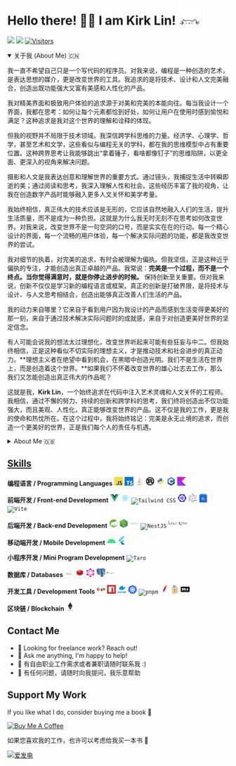 # Hello there! 👋🏻 I am Kirk Lin! <img src="./img/cat.gif" alt="Meaow" width="50" />

[![](https://img.shields.io/badge/-instagram-165DFF?style=flat-square)](https://instagram.com/kirkirlin)
[![](https://img.shields.io/badge/-twitter-0E42D2?style=flat-square)](https://twitter.com/lkirkun)
[![Visitors](https://api.visitorbadge.io/api/combined?path=https%3A%2F%2Fgithub.com%2Fkirklin&countColor=%234080ff&style=flat-square&labelStyle=lower)](https://visitorbadge.io/status?path=https%3A%2F%2Fgithub.com%2Fkirklin)

<details open>
<summary>关于我 (About Me) 🇨🇳</summary>

我一直不希望自己只是一个写代码的程序员。对我来说，编程是一种创造的艺术，是表达思想的媒介，更是改变世界的工具。我追求的是将技术、设计和人文完美融合，创造出既功能强大又富有美感和人性化的产品。

我对精美界面和极致用户体验的追求源于对美和完美的本能向往。每当我设计一个界面，我都在思考：如何让每个元素都恰到好处，如何让用户在使用时感到愉悦和满足？这种追求是我对这个世界的理解和诠释的体现。

但我的视野并不局限于技术领域。我深信跨学科思维的力量。经济学、心理学、哲学，甚至艺术和文学，这些看似与编程无关的学科，都在我的思维模型中占有重要位置。这种跨界思考让我能够跳出“拿着锤子，看啥都像钉子”的思维陷阱，以更全面、更深入的视角来解决问题。

摄影和人文是我表达创意和理解世界的重要方式。通过镜头，我捕捉生活中转瞬即逝的美；通过阅读和思考，我深入理解人性和社会。这些经历丰富了我的视角，让我在创造数字产品时能够融入更多人文关怀和美学考量。

我始终相信，真正伟大的技术应该是无形的，它应该自然地融入人们的生活，提升生活质量，而不是成为一种负担。这就是为什么我无时无刻不在思考如何改变世界。对我来说，改变世界不是一句空洞的口号，而是实实在在的行动。每一个精心设计的界面，每一个流畅的用户体验，每一个解决实际问题的功能，都是我改变世界的尝试。

我对细节的执着，对完美的追求，有时会被理解为偏执。但我坚信，正是这种近乎偏执的专注，才能创造出真正卓越的产品。我常说：**完美是一个过程，而不是一个终点。当你觉得满意时，就是你停止进步的时候。** 保持创新至关重要。但对我来说，创新不仅仅是学习新的编程语言或框架。真正的创新是打破界限，是将技术与设计、与人文思考相结合，创造出能够真正改善人们生活的产品。

我的动力来自哪里？它来自于看到用户因为我设计的产品而感到生活变得更美好的那一刻，来自于通过技术解决实际问题时的成就感，来自于对创造更美好世界的坚定信念。

有人可能会说我的想法太过理想化，改变世界听起来可能有些狂妄与中二。但我始终相信，正是这种看似不切实际的理想主义，才是推动技术和社会进步的真正动力。**理想主义者在绝望中看到机会，在黑暗中创造光明。我们不是生活在世界上，而是创造着这个世界。**如果我们不怀着改变世界的雄心壮志去工作，那么我们又怎能创造出真正伟大的作品呢？

这就是我，**Kirk Lin**，一个始终追求在代码中注入艺术灵魂和人文关怀的工程师。我相信，通过不懈的努力、持续的创新和跨学科的思考，我们终将创造出不仅功能强大，而且美观、人性化，真正能够改变世界的产品。这不仅是我的工作，更是我的使命和热忱所在。在这个过程中，我将始终铭记：完美是永无止境的追求，而创造一个更美好的世界，正是我们每个人的责任与机遇。

</details>

<details>
<summary>About Me 🇬🇧</summary>

<samp>
<b>I've always aspired to be more than just a code-writing programmer. To me, programming is an art of creation, a medium for expressing ideas, and a tool for changing the world. My pursuit is to perfectly integrate technology, design, and humanities to create products that are not only powerful but also aesthetically pleasing and user-friendly.</b>
</samp>

<samp>
<b>My quest for beautiful interfaces and ultimate user experiences stems from an innate desire for beauty and perfection. Whenever I design an interface, I ponder: How can each element be just right? How can I make users feel joy and satisfaction when using it? This pursuit reflects my understanding and interpretation of the world.</b>
</samp>
<br>
<samp>
<b>However, my vision is not limited to the technological realm. I firmly believe in the power of interdisciplinary thinking. Economics, psychology, philosophy, even art and literature - these disciplines seemingly unrelated to programming all hold important positions in my thinking model. This cross-disciplinary thinking allows me to avoid the "if all you have is a hammer, everything looks like a nail" trap, enabling me to solve problems with a more comprehensive and in-depth perspective.</b>
</samp>
<br>
<samp>
<b>Photography and humanities are important ways for me to express creativity and understand the world. Through the lens, I capture fleeting moments of beauty in life; through reading and reflection, I gain a deeper understanding of human nature and society. These experiences enrich my perspective, allowing me to incorporate more humanistic care and aesthetic considerations when creating digital products.</b>
</samp>
<br>
<samp>
<b>I've always believed that truly great technology should be invisible, naturally integrating into people's lives to improve quality of life, rather than becoming a burden. That's why I'm constantly thinking about how to change the world. For me, changing the world isn't an empty slogan, but concrete action. Every carefully designed interface, every smooth user experience, every function that solves real problems - these are all my attempts to change the world.</b>
</samp>
<br>
<samp>
<b>My obsession with details and pursuit of perfection might sometimes be seen as stubborn. But I firmly believe that it's this near-obsessive focus that creates truly outstanding products. As I often say: "Perfection is a process, not an endpoint. When you feel satisfied, that's when you stop progressing." Innovation is crucial. But for me, innovation isn't just about learning new programming languages or frameworks. True innovation is about breaking boundaries, combining technology with design and humanistic thinking to create products that can truly improve people's lives.</b>
</samp>
<br>
<samp>
<b>Where does my motivation come from? It comes from seeing users' lives improve because of the products I design, from the sense of achievement when solving real problems through technology, and from the firm belief in creating a better world.</b>
</samp>
<br>
<samp>
<b>Some might say my ideas are too idealistic, that changing the world sounds somewhat arrogant and naive. But I've always believed that it's this seemingly impractical idealism that is the real driving force behind technological and social progress. "Idealists see opportunities in despair and create light in darkness. We don't just live in the world, we create it." If we don't work with the ambition to change the world, how can we create truly great works?</b>
</samp>
<br>
<samp>
<b>This is who I am, Kirk Lin, an engineer who always strives to inject artistic soul and humanistic care into code. I believe that through relentless effort, continuous innovation, and interdisciplinary thinking, we will eventually create products that are not only powerful but also beautiful, user-friendly, and truly capable of changing the world. This is not just my work, but my mission and passion. In this process, I will always remember: the pursuit of perfection is endless, and creating a better world is both our responsibility and opportunity.</b>
</samp>

</details>

## [Skills](skills.md)

**编程语言 / Programming Languages**
<code><img height="20" src="https://raw.githubusercontent.com/github/explore/80688e429a7d4ef2fca1e82350fe8e3517d3494d/topics/javascript/javascript.png" title="JavaScript"></code>
<code><img height="20" src="https://raw.githubusercontent.com/github/explore/80688e429a7d4ef2fca1e82350fe8e3517d3494d/topics/typescript/typescript.png" title="TypeScript"></code>
<code><img height="20" src="https://raw.githubusercontent.com/github/explore/80688e429a7d4ef2fca1e82350fe8e3517d3494d/topics/java/java.png" title="Java"></code>
<code><img height="20" src="https://raw.githubusercontent.com/github/explore/80688e429a7d4ef2fca1e82350fe8e3517d3494d/topics/rust/rust.png" title="Rust"></code>
<code><img height="20" src="https://raw.githubusercontent.com/github/explore/80688e429a7d4ef2fca1e82350fe8e3517d3494d/topics/python/python.png" title="Python"></code>
<code><img height="20" src="https://raw.githubusercontent.com/github/explore/180320cffc25f4ed1bbdfd33d4db3a66eeeeb358/topics/cpp/cpp.png" title="C++"></code>
<code><img height="20" src="https://raw.githubusercontent.com/github/explore/4479d2a2c854198cb00160f8593519c14dc3b905/topics/kotlin/kotlin.png" title="Kotlin"></code>

**前端开发 / Front-end Development**
<code><img height="20" src="https://raw.githubusercontent.com/github/explore/80688e429a7d4ef2fca1e82350fe8e3517d3494d/topics/vue/vue.png" title="Vue.js"></code>
<code><img height="20" src="https://raw.githubusercontent.com/github/explore/80688e429a7d4ef2fca1e82350fe8e3517d3494d/topics/react/react.png" title="React"></code>
<code><img height="20" src="https://avatars.githubusercontent.com/u/67109815?s=48&v=4" title="Tailwind CSS"></code>
<code><img height="20" src="https://raw.githubusercontent.com/github/explore/80688e429a7d4ef2fca1e82350fe8e3517d3494d/topics/eslint/eslint.png" title="ESLint"></code>
<code><img height="20" src="https://raw.githubusercontent.com/github/explore/80688e429a7d4ef2fca1e82350fe8e3517d3494d/topics/electron/electron.png" title="Electron"></code>
<code><img height="20" src="https://raw.githubusercontent.com/github/explore/8eaa4711f3b6015070483ff1c3b707292304efe4/topics/chrome-extension/chrome-extension.png" title="Chrome Extension"></code>
<code><img height="20" src="https://vitejs.dev/logo.svg" title="Vite"></code>

**后端开发 / Back-end Development**
<code><img height="20" src="https://raw.githubusercontent.com/github/explore/80688e429a7d4ef2fca1e82350fe8e3517d3494d/topics/spring-boot/spring-boot.png" title="Spring Boot"></code>
<code><img height="20" src="https://raw.githubusercontent.com/github/explore/80688e429a7d4ef2fca1e82350fe8e3517d3494d/topics/nodejs/nodejs.png" title="Node.js"></code>
<code><img height="20" src="https://raw.githubusercontent.com/github/explore/80688e429a7d4ef2fca1e82350fe8e3517d3494d/topics/express/express.png" title="Express.js"></code>
<code><img height="20" src="https://nestjs.com/img/logo-small.svg" title="NestJS"></code>
<code><img height="20" src="https://raw.githubusercontent.com/github/explore/087f23463641d25ee971402fa26e3dfb2855edb9/topics/koa/koa.png" title="Koa"></code>
<code><img height="20" style="background:red" src="https://raw.githubusercontent.com/github/explore/80688e429a7d4ef2fca1e82350fe8e3517d3494d/topics/flask/flask.png" title="Flask"></code>

**移动端开发 / Mobile Development**
<code><img height="20" src="https://raw.githubusercontent.com/github/explore/80688e429a7d4ef2fca1e82350fe8e3517d3494d/topics/android/android.png" title="Android (Java)"></code>
<code><img height="20" src="https://raw.githubusercontent.com/github/explore/80688e429a7d4ef2fca1e82350fe8e3517d3494d/topics/flutter/flutter.png" title="Flutter"></code>

**小程序开发 / Mini Program Development**
<code><img height="20" src="https://avatars.githubusercontent.com/u/30794937?s=48&v=4" title="Taro"></code>

**数据库 / Databases**
<code><img height="20" src="https://raw.githubusercontent.com/github/explore/80688e429a7d4ef2fca1e82350fe8e3517d3494d/topics/mysql/mysql.png" title="MySQL"></code>
<code><img height="20" src="https://raw.githubusercontent.com/github/explore/80688e429a7d4ef2fca1e82350fe8e3517d3494d/topics/redis/redis.png" title="Redis"></code>
<code><img height="20" src="https://raw.githubusercontent.com/github/explore/e65ef46ef3e7bc457c93622f6a89fe8d3fd131d5/topics/graphql/graphql.png" title="GraphQL"></code>
<code><img height="20" src="https://raw.githubusercontent.com/github/explore/80688e429a7d4ef2fca1e82350fe8e3517d3494d/topics/postgresql/postgresql.png" title="PostgreSQL"></code>
<code><img height="20" src="https://raw.githubusercontent.com/github/explore/80688e429a7d4ef2fca1e82350fe8e3517d3494d/topics/mongodb/mongodb.png" title="MongoDB"></code>

**开发工具 / Development Tools**
<code><img height="20" src="https://raw.githubusercontent.com/github/explore/80688e429a7d4ef2fca1e82350fe8e3517d3494d/topics/git/git.png" title="Git"></code>
<code><img height="20" src="https://raw.githubusercontent.com/github/explore/80688e429a7d4ef2fca1e82350fe8e3517d3494d/topics/npm/npm.png" title="npm"></code>
<code><img height="20" src="https://raw.githubusercontent.com/github/explore/80688e429a7d4ef2fca1e82350fe8e3517d3494d/topics/docker/docker.png" title="Docker"></code>
<code><img height="20" src="https://raw.githubusercontent.com/github/explore/01ea2a586e5da744792d0ccfce2f68b861f29301/topics/kubernetes/kubernetes.png" title="Kubernetes"></code>
<code><img height="20" src="https://pnpm.io/img/pnpm-no-name-with-frame.svg" title="pnpm"></code>
<code><img height="20" src="https://raw.githubusercontent.com/github/explore/80688e429a7d4ef2fca1e82350fe8e3517d3494d/topics/maven/maven.png" title="Maven"></code>
<code><img height="20" src="https://raw.githubusercontent.com/github/explore/80688e429a7d4ef2fca1e82350fe8e3517d3494d/topics/homebrew/homebrew.png" title="Homebrew"></code>
<code><img height="20" src="https://raw.githubusercontent.com/github/explore/80688e429a7d4ef2fca1e82350fe8e3517d3494d/topics/markdown/markdown.png" title="Markdown"></code>

**区块链 / Blockchain**
<code><img height="20" src="https://raw.githubusercontent.com/github/explore/80688e429a7d4ef2fca1e82350fe8e3517d3494d/topics/ethereum/ethereum.png" title="Ethereum"></code>

## Contact Me

- 💼 Looking for freelance work? Reach out!
- 💬 Ask me anything, I'm happy to help!
- 💼 有自由职业工作需求或者兼职请随时联系我 :)
- 💬 有任何问题，请随时向我提问，我乐意帮助

## Support My Work

If you like what I do, consider buying me a book 🥺

<a href="https://www.buymeacoffee.com/linkirk" target="_blank"><img src="https://cdn.buymeacoffee.com/buttons/v2/default-red.png" alt="Buy Me A Coffee" width="150" ></a>

如果您喜欢我的工作，也许可以考虑给我买一本书 🥺

[![爱发电](https://img.shields.io/badge/爱发电-30363D?style=for-the-badge&logo=GitHub-Sponsors&logoColor=#EA4AAA)](https://afdian.net/a/kirklin)
